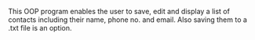 This OOP program enables the user to save, edit and display a list of contacts including their name, phone no. and email. Also saving them to a .txt file is an option.
